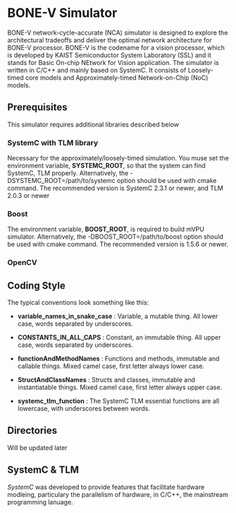 BONE-V Simulator
=================

BONE-V network-cycle-accurate (NCA) simulator is designed to explore the architectural tradeoffs and deliver the optimal network architecture for BONE-V processor. BONE-V is the codename for a vision processor, which is developed by KAIST Semiconductor System Laboratory (SSL) and it stands for Basic On-chip NEtwork for Vision application. The simulator is written in C/C++ and mainly based on SystemC. It consists of Loosely-timed core models and Approximately-timed Network-on-Chip (NoC) models.


Prerequisites
-------------

This simulator requires additional libraries described below

### SystemC with TLM library
  Necessary for the approximately/loosely-timed simulation. You muse set the
  environment variable, **SYSTEMC_ROOT**, so that the system can find SystemC,
  TLM properly. Alternatively, the -DSYSTEMC_ROOT=/path/to/systemc option
  should be used with cmake command. The recommended version is SystemC 2.3.1
  or newer, and TLM 2.0.3 or newer

### Boost
  The environment variable, **BOOST_ROOT**, is required to build mVPU
  simulator. Alternatively, the -DBOOST_ROOT=/path/to/boost option should be
  used with cmake command. The recommended version is 1.5.6 or newer.

### OpenCV


Coding Style
------------

The typical conventions look something like this:

* **variable_names_in_snake_case** : Variable, a mutable thing. All lower case, words separated by underscores.

* **CONSTANTS_IN_ALL_CAPS** : Constant, an immutable thing. All upper case, words separated by underscores.

* **functionAndMethodNames** : Functions and methods, immutable and callable things. Mixed camel case, first letter always lower case.

* **StructAndClassNames** : Structs and classes, immutable and instantiatable things. Mixed camel case, first letter always upper case.

* **systemc_tlm_function** : The SystemC TLM essential functions are all lowercase, with underscores between
words.


Directories
-----------

Will be updated later

SystemC & TLM
-------------

*SystemC* was developed to provide features that facilitate hardware modleing,
particulary the parallelism of hardware, in C/C++, the mainstream programming
lanuage.
